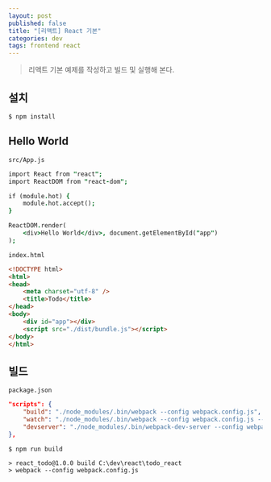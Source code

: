 ```yaml
---
layout: post
published: false
title: "[리액트] React 기본"
categories: dev
tags: frontend react
---
```


> 리액트 기본 예제를 작성하고 빌드 및 실행해 본다.

## 설치 

```
$ npm install
```

## Hello World

`src/App.js`
```j
import React from "react";
import ReactDOM from "react-dom";

if (module.hot) {
    module.hot.accept();
}

ReactDOM.render(
    <div>Hello World</div>, document.getElementById("app")
);
```

`index.html`
```html
<!DOCTYPE html>
<html>
<head>
    <meta charset="utf-8" />
    <title>Todo</title>
</head>
<body>
    <div id="app"></div>
    <script src="./dist/bundle.js"></script>
</body>
</html>
```

## 빌드

`package.json`
```json
"scripts": {
	"build": "./node_modules/.bin/webpack --config webpack.config.js",
	"watch": "./node_modules/.bin/webpack --config webpack.config.js --watch",
	"devserver": "./node_modules/.bin/webpack-dev-server --config webpack.dev.config.js"
},
```

```
$ npm run build

> react_todo@1.0.0 build C:\dev\react\todo_react
> webpack --config webpack.config.js
```